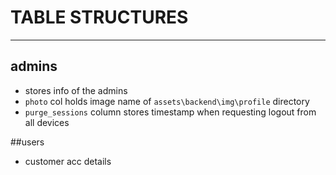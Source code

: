 # TABLE STRUCTURES #

----------

## admins
- stores info of the admins
- `photo` col holds image name of `assets\backend\img\profile` directory
- `purge_sessions` column stores timestamp when requesting logout from all devices


##users
- customer acc details
